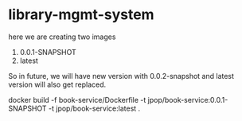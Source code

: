 # library-mgmt-system

here we are creating two images
1. 0.0.1-SNAPSHOT
2. latest

So in future, we will have new version with 0.0.2-snapshot and latest version will also get replaced.

docker build -f book-service/Dockerfile -t jpop/book-service:0.0.1-SNAPSHOT -t jpop/book-service:latest .